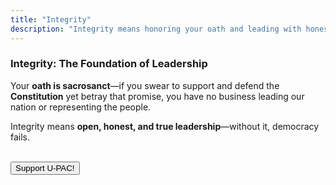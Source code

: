 ```yaml
---
title: "Integrity"
description: "Integrity means honoring your oath and leading with honesty and truth."
---
```


### **Integrity: The Foundation of Leadership**  
Your **oath is sacrosanct**—if you swear to support and defend the **Constitution** yet betray that promise, you have no business leading our nation or representing the people.  

Integrity means **open, honest, and true leadership**—without it, democracy fails.  

<br>

<button class="donate-btn" onclick="window.location.href='https://gofund.me/7868febf'">
    Support U-PAC!
</button>
